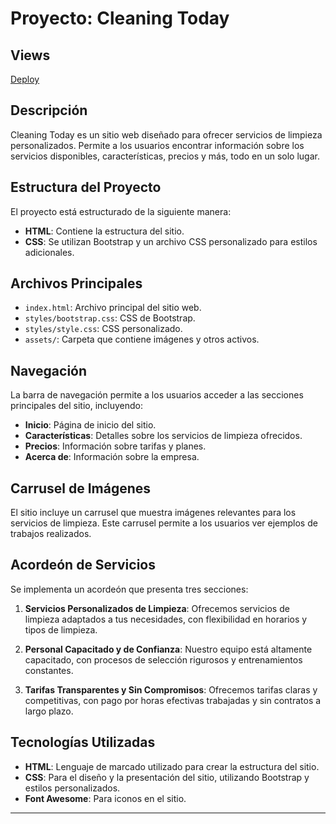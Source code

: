 # Proyecto: Cleaning Today

## Views

[Deploy](https://mateosaune.github.io/S07_01/ "Cleaning Today")

## Descripción

Cleaning Today es un sitio web diseñado para ofrecer servicios de limpieza personalizados. Permite a los usuarios encontrar información sobre los servicios disponibles, características, precios y más, todo en un solo lugar.

## Estructura del Proyecto

El proyecto está estructurado de la siguiente manera:

- **HTML**: Contiene la estructura del sitio.
- **CSS**: Se utilizan Bootstrap y un archivo CSS personalizado para estilos adicionales.

## Archivos Principales

- `index.html`: Archivo principal del sitio web.
- `styles/bootstrap.css`: CSS de Bootstrap.
- `styles/style.css`: CSS personalizado.
- `assets/`: Carpeta que contiene imágenes y otros activos.

## Navegación

La barra de navegación permite a los usuarios acceder a las secciones principales del sitio, incluyendo:

- **Inicio**: Página de inicio del sitio.
- **Características**: Detalles sobre los servicios de limpieza ofrecidos.
- **Precios**: Información sobre tarifas y planes.
- **Acerca de**: Información sobre la empresa.

## Carrusel de Imágenes

El sitio incluye un carrusel que muestra imágenes relevantes para los servicios de limpieza. Este carrusel permite a los usuarios ver ejemplos de trabajos realizados.

## Acordeón de Servicios

Se implementa un acordeón que presenta tres secciones:

1. **Servicios Personalizados de Limpieza**: Ofrecemos servicios de limpieza adaptados a tus necesidades, con flexibilidad en horarios y tipos de limpieza.
   
2. **Personal Capacitado y de Confianza**: Nuestro equipo está altamente capacitado, con procesos de selección rigurosos y entrenamientos constantes.

3. **Tarifas Transparentes y Sin Compromisos**: Ofrecemos tarifas claras y competitivas, con pago por horas efectivas trabajadas y sin contratos a largo plazo.

## Tecnologías Utilizadas

- **HTML**: Lenguaje de marcado utilizado para crear la estructura del sitio.
- **CSS**: Para el diseño y la presentación del sitio, utilizando Bootstrap y estilos personalizados.
- **Font Awesome**: Para iconos en el sitio.


---

